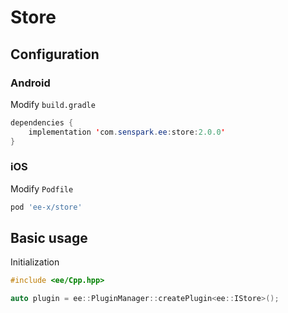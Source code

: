 # Store
## Configuration
### Android
Modify `build.gradle`
```java
dependencies {
    implementation 'com.senspark.ee:store:2.0.0'
}
```

### iOS
Modify `Podfile`
```ruby
pod 'ee-x/store'
```

## Basic usage
Initialization
```cpp
#include <ee/Cpp.hpp>

auto plugin = ee::PluginManager::createPlugin<ee::IStore>();
```